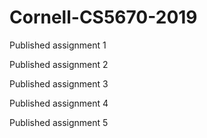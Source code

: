 # Cornell-CS5670-2019
Published assignment 1

Published assignment 2

Published assignment 3

Published assignment 4

Published assignment 5
